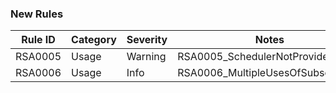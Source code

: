 ### New Rules

| Rule ID | Category | Severity | Notes                             |
|---------|----------|----------|-----------------------------------|
| RSA0005 | Usage    | Warning  | RSA0005_SchedulerNotProvided      |
| RSA0006 | Usage    | Info     | RSA0006_MultipleUsesOfSubscribeOn |